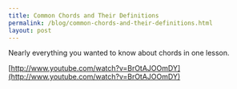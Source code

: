 ```yaml
---
title: Common Chords and Their Definitions
permalink: /blog/common-chords-and-their-definitions.html
layout: post
---
```

Nearly everything you wanted to know about chords in one lesson.

[http://www.youtube.com/watch?v=BrOtAJOOmDY](http://www.youtube.com/watch?v=BrOtAJOOmDY)
